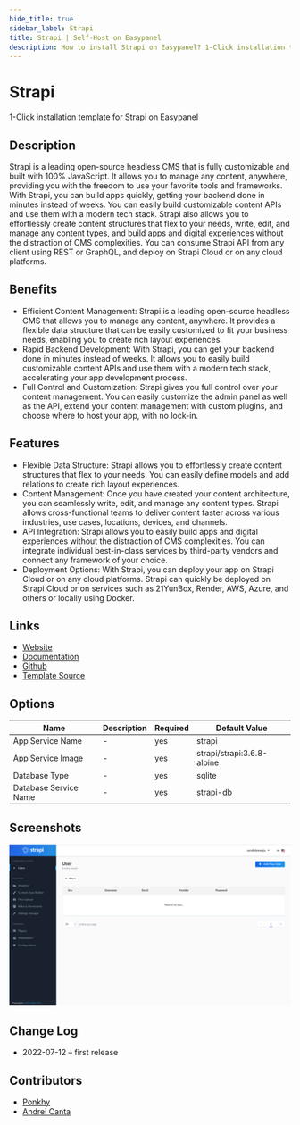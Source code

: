 ```yaml
---
hide_title: true
sidebar_label: Strapi
title: Strapi | Self-Host on Easypanel
description: How to install Strapi on Easypanel? 1-Click installation template for Strapi on Easypanel
---
```


<!-- generated -->

# Strapi

1-Click installation template for Strapi on Easypanel

## Description

Strapi is a leading open-source headless CMS that is fully customizable and built with 100% JavaScript. It allows you to manage any content, anywhere, providing you with the freedom to use your favorite tools and frameworks. With Strapi, you can build apps quickly, getting your backend done in minutes instead of weeks. You can easily build customizable content APIs and use them with a modern tech stack. Strapi also allows you to effortlessly create content structures that flex to your needs, write, edit, and manage any content types, and build apps and digital experiences without the distraction of CMS complexities. You can consume Strapi API from any client using REST or GraphQL, and deploy on Strapi Cloud or on any cloud platforms.

## Benefits

- Efficient Content Management: Strapi is a leading open-source headless CMS that allows you to manage any content, anywhere. It provides a flexible data structure that can be easily customized to fit your business needs, enabling you to create rich layout experiences.
- Rapid Backend Development: With Strapi, you can get your backend done in minutes instead of weeks. It allows you to easily build customizable content APIs and use them with a modern tech stack, accelerating your app development process.
- Full Control and Customization: Strapi gives you full control over your content management. You can easily customize the admin panel as well as the API, extend your content management with custom plugins, and choose where to host your app, with no lock-in.

## Features

- Flexible Data Structure: Strapi allows you to effortlessly create content structures that flex to your needs. You can easily define models and add relations to create rich layout experiences.
- Content Management: Once you have created your content architecture, you can seamlessly write, edit, and manage any content types. Strapi allows cross-functional teams to deliver content faster across various industries, use cases, locations, devices, and channels.
- API Integration: Strapi allows you to easily build apps and digital experiences without the distraction of CMS complexities. You can integrate individual best-in-class services by third-party vendors and connect any framework of your choice.
- Deployment Options: With Strapi, you can deploy your app on Strapi Cloud or on any cloud platforms. Strapi can quickly be deployed on Strapi Cloud or on services such as 21YunBox, Render, AWS, Azure, and others or locally using Docker.

## Links

- [Website](https://strapi.io/)
- [Documentation](https://docs.strapi.io/developer-docs/latest/getting-started/introduction.html)
- [Github](https://github.com/strapi)
- [Template Source](https://github.com/easypanel-io/templates/tree/main/templates/strapi)

## Options

Name | Description | Required | Default Value
-|-|-|-
App Service Name | - | yes | strapi
App Service Image | - | yes | strapi/strapi:3.6.8-alpine
Database Type | - | yes | sqlite
Database Service Name | - | yes | strapi-db

## Screenshots

![Strapi Screenshot](./assets/screenshot.png)

## Change Log

- 2022-07-12 – first release

## Contributors

- [Ponkhy](https://github.com/Ponkhy)
- [Andrei Canta](https://github.com/deiucanta)
